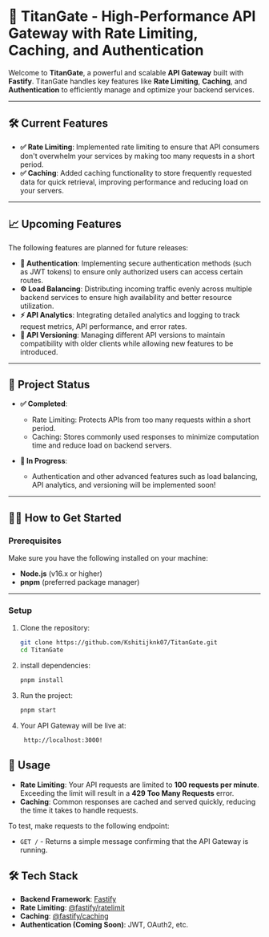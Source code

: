# 🚀 **TitanGate** - High-Performance API Gateway with Rate Limiting, Caching, and Authentication

Welcome to **TitanGate**, a powerful and scalable **API Gateway** built with **Fastify**. TitanGate handles key features like **Rate Limiting**, **Caching**, and **Authentication** to efficiently manage and optimize your backend services.

---

## 🛠 **Current Features**

- **✅ Rate Limiting**: Implemented rate limiting to ensure that API consumers don't overwhelm your services by making too many requests in a short period.
- **✅ Caching**: Added caching functionality to store frequently requested data for quick retrieval, improving performance and reducing load on your servers.

---

## 📈 **Upcoming Features**

The following features are planned for future releases:

- **🔐 Authentication**: Implementing secure authentication methods (such as JWT tokens) to ensure only authorized users can access certain routes.
- **⚙️ Load Balancing**: Distributing incoming traffic evenly across multiple backend services to ensure high availability and better resource utilization.
- **⚡ API Analytics**: Integrating detailed analytics and logging to track request metrics, API performance, and error rates.
- **🔄 API Versioning**: Managing different API versions to maintain compatibility with older clients while allowing new features to be introduced.

---

## 🏁 **Project Status**

- **✅ Completed**:
    - Rate Limiting: Protects APIs from too many requests within a short period.
    - Caching: Stores commonly used responses to minimize computation time and reduce load on backend servers.

- **🚧 In Progress**:
    - Authentication and other advanced features such as load balancing, API analytics, and versioning will be implemented soon!

---

## 🧑‍💻 **How to Get Started**

### Prerequisites

Make sure you have the following installed on your machine:

- **Node.js** (v16.x or higher)
- **pnpm** (preferred package manager)

---

### Setup

1. Clone the repository:

   ```bash
   git clone https://github.com/Kshitijknk07/TitanGate.git
   cd TitanGate
   ```
2. install dependencies:

   ```bash
   pnpm install
   ```
3. Run the project:

   ```bash
   pnpm start
   ```
4. Your API Gateway will be live at:
   
   ```bash
    http://localhost:3000!
   ```
   

## 📝 **Usage**

- **Rate Limiting**: Your API requests are limited to **100 requests per minute**. Exceeding the limit will result in a **429 Too Many Requests** error.
- **Caching**: Common responses are cached and served quickly, reducing the time it takes to handle requests.

To test, make requests to the following endpoint:

- `GET /` - Returns a simple message confirming that the API Gateway is running.


## 🛠 **Tech Stack**

- **Backend Framework**: [Fastify](https://www.fastify.io/)
- **Rate Limiting**: [@fastify/ratelimit](https://www.npmjs.com/package/@fastify/ratelimit)
- **Caching**: [@fastify/caching](https://www.npmjs.com/package/@fastify/caching)
- **Authentication (Coming Soon)**: JWT, OAuth2, etc.




